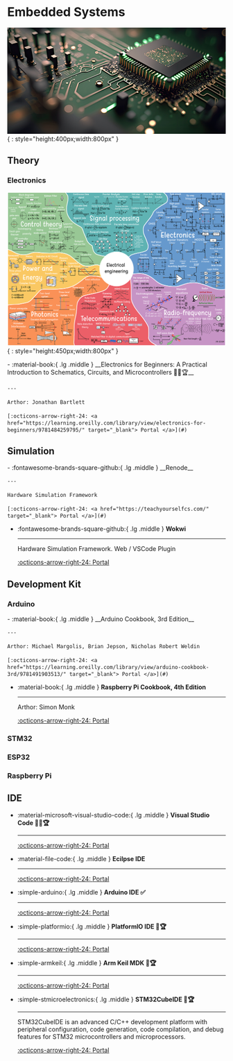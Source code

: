 # Embedded Systems

![BOARD](embedded-sys.png){ : style="height:400px;width:800px" }

## Theory

### Electronics

![Electrical Engineering](electrical-engineering.png){ : style="height:450px;width:800px" }

<div class="grid cards" markdown>
-  :material-book:{ .lg .middle } __Electronics for Beginners: A Practical Introduction to Schematics, Circuits, and Microcontrollers 🎯✅🏆__

    ---

    Arthor: Jonathan Bartlett

    [:octicons-arrow-right-24: <a href="https://learning.oreilly.com/library/view/electronics-for-beginners/9781484259795/" target="_blank"> Portal </a>](#)
</div>



## Simulation

<div class="grid cards" markdown>
-   :fontawesome-brands-square-github:{ .lg .middle } __Renode__

    ---

    Hardware Simulation Framework

    [:octicons-arrow-right-24: <a href="https://teachyourselfcs.com/" target="_blank"> Portal </a>](#)

-   :fontawesome-brands-square-github:{ .lg .middle } __Wokwi__

    ---

    Hardware Simulation Framework. Web / VSCode Plugin

    [:octicons-arrow-right-24: <a href="https://wokwi.com/" target="_blank"> Portal </a>](#)

</div>

## Development Kit

### Arduino

<div class="grid cards" markdown>
-  :material-book:{ .lg .middle } __Arduino Cookbook, 3rd Edition__

    ---

    Arthor: Michael Margolis, Brian Jepson, Nicholas Robert Weldin

    [:octicons-arrow-right-24: <a href="https://learning.oreilly.com/library/view/arduino-cookbook-3rd/9781491903513/" target="_blank"> Portal </a>](#)

- :material-book:{ .lg .middle } __Raspberry Pi Cookbook, 4th Edition__

    ---

    Arthor: Simon Monk

    [:octicons-arrow-right-24: <a href="https://learning.oreilly.com/library/view/raspberry-pi-cookbook/9781098130916/" target="_blank"> Portal </a>](#)
</div>

### STM32

### ESP32

### Raspberry Pi

## IDE

<div class="grid cards" markdown>

-  :material-microsoft-visual-studio-code:{ .lg .middle } __Visual Studio Code 🎯✅🏆__

    ---

    [:octicons-arrow-right-24: <a href="https://code.visualstudio.com/" target="_blank"> Portal </a>](#)

-  :material-file-code:{ .lg .middle } __Ecilpse IDE__

    ---

    [:octicons-arrow-right-24: <a href="https://www.eclipse.org/downloads/" target="_blank"> Portal </a>](#)

-  :simple-arduino:{ .lg .middle } __Arduino IDE ✅__

    ---

    [:octicons-arrow-right-24: <a href="https://www.arduino.cc/en/software" target="_blank"> Portal </a>](#)

-  :simple-platformio:{ .lg .middle } __PlatformIO IDE 🎯🏆__

    ---

    [:octicons-arrow-right-24: <a href="https://platformio.org/platformio-ide" target="_blank"> Portal </a>](#)

-  :simple-armkeil:{ .lg .middle } __Arm Keil MDK 🎯🏆__

    ---

    [:octicons-arrow-right-24: <a href="https://www.keil.com/demo/eval/arm.htm" target="_blank"> Portal </a>](#)

-  :simple-stmicroelectronics:{ .lg .middle } __STM32CubeIDE 🎯🏆__

    ---

    STM32CubeIDE is an advanced C/C++ development platform with peripheral configuration, code generation, code compilation, and debug features for STM32 microcontrollers and microprocessors. 

    [:octicons-arrow-right-24: <a href="https://www.st.com/en/development-tools/stm32cubeide.html" target="_blank"> Portal </a>](#)
</div>
